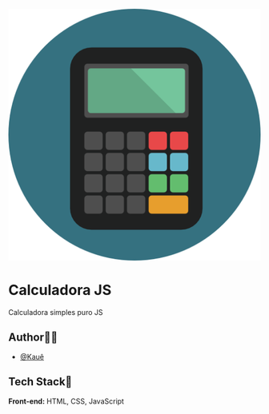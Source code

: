 ![Logo](logo.png)
# Calculadora JS


Calculadora simples puro JS


## Author🙋‍♂️
- [@Kauê](https://github.com/KaueLoviz)

 
## Tech Stack📝
**Front-end:** HTML, CSS, JavaScript

